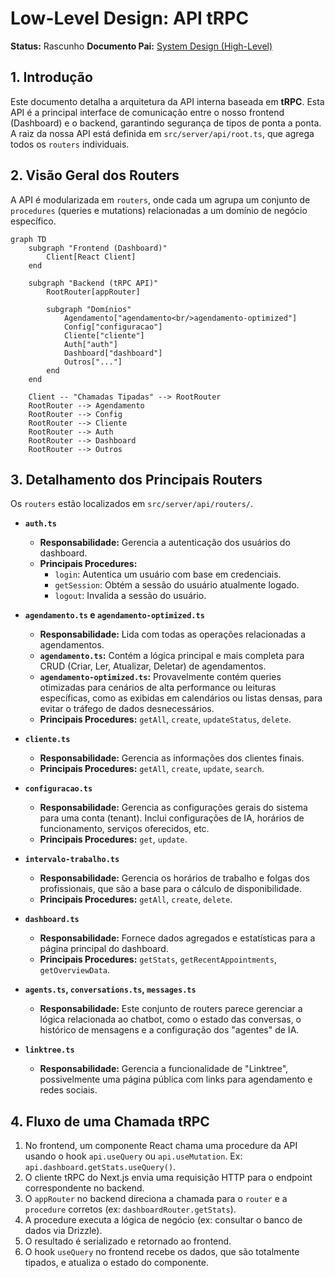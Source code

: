# Low-Level Design: API tRPC

**Status:** Rascunho
**Documento Pai:** [System Design (High-Level)](./001-system-design-hld.md)

## 1. Introdução

Este documento detalha a arquitetura da API interna baseada em **tRPC**. Esta API é a principal interface de comunicação entre o nosso frontend (Dashboard) e o backend, garantindo segurança de tipos de ponta a ponta. A raiz da nossa API está definida em `src/server/api/root.ts`, que agrega todos os `routers` individuais.

## 2. Visão Geral dos Routers

A API é modularizada em `routers`, onde cada um agrupa um conjunto de `procedures` (queries e mutations) relacionadas a um domínio de negócio específico.

```mermaid
graph TD
    subgraph "Frontend (Dashboard)"
        Client[React Client]
    end

    subgraph "Backend (tRPC API)"
        RootRouter[appRouter]
        
        subgraph "Domínios"
            Agendamento["agendamento<br/>agendamento-optimized"]
            Config["configuracao"]
            Cliente["cliente"]
            Auth["auth"]
            Dashboard["dashboard"]
            Outros["..."]
        end
    end

    Client -- "Chamadas Tipadas" --> RootRouter
    RootRouter --> Agendamento
    RootRouter --> Config
    RootRouter --> Cliente
    RootRouter --> Auth
    RootRouter --> Dashboard
    RootRouter --> Outros
```

## 3. Detalhamento dos Principais Routers

Os `routers` estão localizados em `src/server/api/routers/`.

-   **`auth.ts`**
    -   **Responsabilidade:** Gerencia a autenticação dos usuários do dashboard.
    -   **Principais Procedures:**
        -   `login`: Autentica um usuário com base em credenciais.
        -   `getSession`: Obtém a sessão do usuário atualmente logado.
        -   `logout`: Invalida a sessão do usuário.

-   **`agendamento.ts` e `agendamento-optimized.ts`**
    -   **Responsabilidade:** Lida com todas as operações relacionadas a agendamentos.
    -   **`agendamento.ts`:** Contém a lógica principal e mais completa para CRUD (Criar, Ler, Atualizar, Deletar) de agendamentos.
    -   **`agendamento-optimized.ts`:** Provavelmente contém queries otimizadas para cenários de alta performance ou leituras específicas, como as exibidas em calendários ou listas densas, para evitar o tráfego de dados desnecessários.
    -   **Principais Procedures:** `getAll`, `create`, `updateStatus`, `delete`.

-   **`cliente.ts`**
    -   **Responsabilidade:** Gerencia as informações dos clientes finais.
    -   **Principais Procedures:** `getAll`, `create`, `update`, `search`.

-   **`configuracao.ts`**
    -   **Responsabilidade:** Gerencia as configurações gerais do sistema para uma conta (tenant). Inclui configurações de IA, horários de funcionamento, serviços oferecidos, etc.
    -   **Principais Procedures:** `get`, `update`.

-   **`intervalo-trabalho.ts`**
    -   **Responsabilidade:** Gerencia os horários de trabalho e folgas dos profissionais, que são a base para o cálculo de disponibilidade.
    -   **Principais Procedures:** `getAll`, `create`, `delete`.

-   **`dashboard.ts`**
    -   **Responsabilidade:** Fornece dados agregados e estatísticas para a página principal do dashboard.
    -   **Principais Procedures:** `getStats`, `getRecentAppointments`, `getOverviewData`.

-   **`agents.ts`, `conversations.ts`, `messages.ts`**
    -   **Responsabilidade:** Este conjunto de routers parece gerenciar a lógica relacionada ao chatbot, como o estado das conversas, o histórico de mensagens e a configuração dos "agentes" de IA.

-   **`linktree.ts`**
    -   **Responsabilidade:** Gerencia a funcionalidade de "Linktree", possivelmente uma página pública com links para agendamento e redes sociais.

## 4. Fluxo de uma Chamada tRPC

1.  No frontend, um componente React chama uma procedure da API usando o hook `api.useQuery` ou `api.useMutation`. Ex: `api.dashboard.getStats.useQuery()`.
2.  O cliente tRPC do Next.js envia uma requisição HTTP para o endpoint correspondente no backend.
3.  O `appRouter` no backend direciona a chamada para o `router` e a `procedure` corretos (ex: `dashboardRouter.getStats`).
4.  A procedure executa a lógica de negócio (ex: consultar o banco de dados via Drizzle).
5.  O resultado é serializado e retornado ao frontend.
6.  O hook `useQuery` no frontend recebe os dados, que são totalmente tipados, e atualiza o estado do componente.

